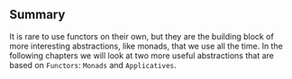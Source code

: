 ## Summary

It is rare to use functors on their own, but they are the building block of more interesting abstractions, like monads, that we use all the time. In the following chapters we will look at two more useful abstractions that are based on `Functors`: `Monads` and `Applicatives`.
